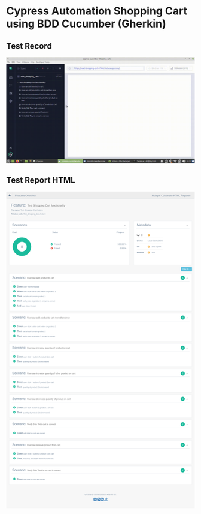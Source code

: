 
# Cypress Automation Shopping Cart using BDD Cucumber (Gherkin)

## Test Record

![Test Record](./images/Test-record.gif "Test Record")

## Test Report HTML

![Test Report](./images/Multiple-Cucumber-HTML-Reporter.png "Cucumber HTML Report")



